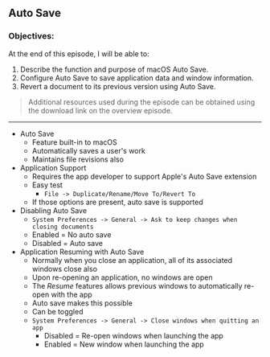 ## Auto Save 

### Objectives:

At the end of this episode, I will be able to:

1. Describe the function and purpose of macOS Auto Save.
2. Configure Auto Save to save application data and window information.
3. Revert a document to its previous version using Auto Save. 

>Additional resources used during the episode can be obtained using the download link on the overview episode.

-----------------------------------------------------------

* Auto Save
	+ Feature built-in to macOS
	+ Automatically saves a user's work
	+ Maintains file revisions also
* Application Support
	+ Requires the app developer to support Apple's Auto Save extension
  	+ Easy test
  		- `File -> Duplicate/Rename/Move To/Revert To`
  	+ If those options are present, auto save is supported
* Disabling Auto Save
	+ `System Preferences -> General -> Ask to keep changes when closing documents`
	+ Enabled = No auto save
	+ Disabled = Auto save
* Application Resuming with Auto Save
	+ Normally when you close an application, all of its associated windows close also
	+ Upon re-opening an application, no windows are open
	+ The *Resume* features allows previous windows to automatically re-open with the app
	+ Auto save makes this possible
	+ Can be toggled
	+ `System Preferences -> General -> Close windows when quitting an app`
		- Disabled = Re-open windows when launching the app
		- Enabled = New window when launching the app

